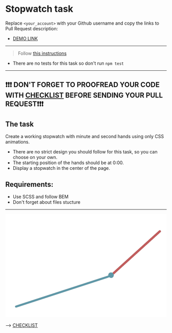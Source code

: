 # Stopwatch task
Replace `<your_account>` with your Github username and copy the links to Pull Request description:
- [DEMO LINK](https://Serhii-Shtokalo.github.io/layout_stop-watch/)

___
> Follow [this instructions](https://github.com/mate-academy/layout_task-guideline#how-to-solve-the-layout-tasks-on-github)

- There are no tests for this task so don't run `npm test`
___

## ❗️❗️❗️ DON'T FORGET TO PROOFREAD YOUR CODE WITH [CHECKLIST](https://github.com/mate-academy/layout_stop-watch/blob/master/checklist.md) BEFORE SENDING YOUR PULL REQUEST❗️❗️❗️

## The task
Create a working stopwatch with minute and second hands using only CSS animations.
- There are no strict design you should follow for this task, so you can choose on your own.
- The starting position of the hands should be at 0:00.
- Display a stopwatch in the center of the page.

## Requirements:
- Use SCSS and follow BEM
- Don't forget about files stucture

---
![demo](stopwatch.png)

--> [CHECKLIST](https://github.com/mate-academy/layout_stop-watch/blob/master/checklist.md)
